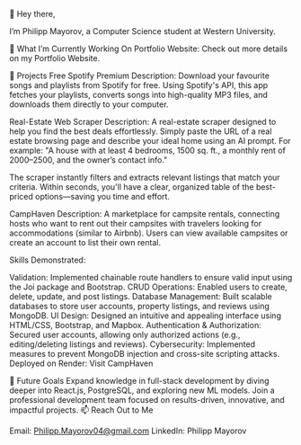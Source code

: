👋 Hey there,

I’m Philipp Mayorov, a Computer Science student at Western University.

🚀 What I’m Currently Working On
Portfolio Website:
Check out more details on my Portfolio Website.

🌟 Projects
Free Spotify Premium
Description:
Download your favourite songs and playlists from Spotify for free. Using Spotify's API, this app fetches your playlists, converts songs into high-quality MP3 files, and downloads them directly to your computer.

Real-Estate Web Scraper
Description:
A real-estate scraper designed to help you find the best deals effortlessly. Simply paste the URL of a real estate browsing page and describe your ideal home using an AI prompt.
For example:
"A house with at least 4 bedrooms, 1500 sq. ft., a monthly rent of $2000–$2500, and the owner’s contact info."

The scraper instantly filters and extracts relevant listings that match your criteria. Within seconds, you'll have a clear, organized table of the best-priced options—saving you time and effort.

CampHaven
Description:
A marketplace for campsite rentals, connecting hosts who want to rent out their campsites with travelers looking for accommodations (similar to Airbnb). Users can view available campsites or create an account to list their own rental.

Skills Demonstrated:

Validation: Implemented chainable route handlers to ensure valid input using the Joi package and Bootstrap.
CRUD Operations: Enabled users to create, delete, update, and post listings.
Database Management: Built scalable databases to store user accounts, property listings, and reviews using MongoDB.
UI Design: Designed an intuitive and appealing interface using HTML/CSS, Bootstrap, and Mapbox.
Authentication & Authorization: Secured user accounts, allowing only authorized actions (e.g., editing/deleting listings and reviews).
Cybersecurity: Implemented measures to prevent MongoDB injection and cross-site scripting attacks.
Deployed on Render:
Visit CampHaven

🌱 Future Goals
Expand knowledge in full-stack development by diving deeper into React.js, PostgreSQL, and exploring new ML models.
Join a professional development team focused on results-driven, innovative, and impactful projects.
📫 Reach Out to Me

Email: Philipp.Mayorov04@gmail.com
LinkedIn: Philipp Mayorov
